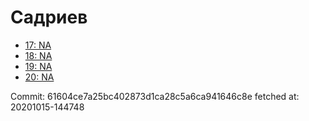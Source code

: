 # Садриев
- [17: NA](17.md)
- [18: NA](18.md)
- [19: NA](19.md)
- [20: NA](20.md)

Commit: 61604ce7a25bc402873d1ca28c5a6ca941646c8e
 fetched at: 20201015-144748

